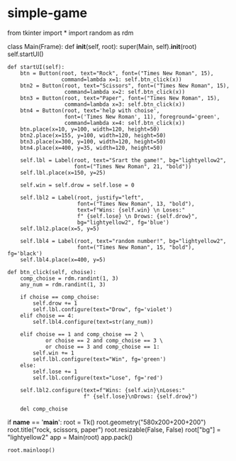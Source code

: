 # simple-game
from tkinter import *
import random as rdm


class Main(Frame):
    def __init__(self, root):
        super(Main, self).__init__(root)
        self.startUI()

    def startUI(self):
        btn = Button(root, text="Rock", font=("Times New Roman", 15),
                     command=lambda x=1: self.btn_click(x))
        btn2 = Button(root, text="Scissors", font=("Times New Roman", 15),
                      command=lambda x=2: self.btn_click(x))
        btn3 = Button(root, text="Paper", font=("Times New Roman", 15),
                      command=lambda x=3: self.btn_click(x))
        btn4 = Button(root, text='help with choise',
                      font=('Times New Roman', 11), foreground='green',
                      command=lambda x=4: self.btn_click(x))
        btn.place(x=10, y=100, width=120, height=50)
        btn2.place(x=155, y=100, width=120, height=50)
        btn3.place(x=300, y=100, width=120, height=50)
        btn4.place(x=400, y=35, width=120, height=50)

        self.lbl = Label(root, text="Srart the game!", bg="lightyellow2",
                         font=("Times New Roman", 21, "bold"))
        self.lbl.place(x=150, y=25)

        self.win = self.drow = self.lose = 0

        self.lbl2 = Label(root, justify="left",
                          font=("Times New Roman", 13, "bold"),
                          text=f"Wins: {self.win} \n Loses:"
                          f" {self.lose} \n Drows: {self.drow}",
                          bg="lightyellow2", fg='blue')
        self.lbl2.place(x=5, y=5)

        self.lbl4 = Label(root, text="random number!", bg="lightyellow2",
                          font=("Times New Roman", 15, "bold"), fg='black')
        self.lbl4.place(x=400, y=5)

    def btn_click(self, choise):
        comp_choise = rdm.randint(1, 3)
        any_num = rdm.randint(1, 3)

        if choise == comp_choise:
            self.drow += 1
            self.lbl.configure(text="Drow", fg='violet')
        elif choise == 4:
            self.lbl4.configure(text=str(any_num))

        elif choise == 1 and comp_choise == 2 \
                or choise == 2 and comp_choise == 3 \
                or choise == 3 and comp_choise == 1:
            self.win += 1
            self.lbl.configure(text="Win", fg='green')
        else:
            self.lose += 1
            self.lbl.configure(text="Lose", fg='red')

        self.lbl2.configure(text=f"Wins: {self.win}\nLoses:"
                            f" {self.lose}\nDrows: {self.drow}")

        del comp_choise


if __name__ == '__main__':
    root = Tk()
    root.geometry("580x200+200+200")
    root.title("rock, scissors, paper")
    root.resizable(False, False)
    root["bg"] = "lightyellow2"
    app = Main(root)
    app.pack()

    root.mainloop()
